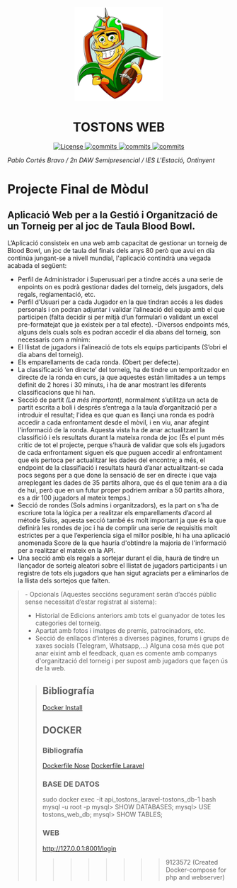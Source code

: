 <p align="center"><a href="https://127.0.0.1:8000" target="_blank"><img src="./resources/img/Tostonet-removebg-preview.png" width="200" alt="TOSTONS WEB"></a></p>

 <h1 style="text-align: center;">TOSTONS WEB</h1>

<p align="center">
<a href="https://img.shields.io/github/license/Elebrimir/API_tostons_laravel?style=plastic&labelColor=%23333333">
    <img src="https://img.shields.io/github/license/Elebrimir/API_tostons_laravel?style=plastic&labelColor=%23333333" alt="License">
</a>
<a href="https://img.shields.io/github/languages/top/Elebrimir/API_tostons_laravel?style=plastic">
    <img src="https://img.shields.io/github/languages/top/Elebrimir/API_tostons_laravel?style=plastic" alt="commits">
</a>
<a href="https://img.shields.io/github/commit-activity/t/Elebrimir/API_tostons_laravel?style=plastic&logo=git&logoColor=orange&labelColor=%23333333&color=orange">
    <img src="https://img.shields.io/github/commit-activity/t/Elebrimir/API_tostons_laravel?style=plastic&logo=git&logoColor=orange&labelColor=%23333333&color=orange" alt="commits">
</a>
<a href="https://img.shields.io/github/last-commit/Elebrimir/API_tostons_laravel/main?display_timestamp=committer&style=plastic&logo=github&labelColor=%23333333">
    <img src="https://img.shields.io/github/last-commit/Elebrimir/API_tostons_laravel/main?display_timestamp=committer&style=plastic&logo=github&labelColor=%23333333&color=yellow" alt="commits">
</a>
</p>

_Pablo Cortés Bravo /_
_2n DAW Semipresencial /_
_IES L'Estació, Ontinyent_

# Projecte Final de Mòdul

## Aplicació Web per a la Gestió i Organització de un Torneig per al joc de Taula Blood Bowl.

L’Aplicació consisteix en una web amb capacitat de gestionar un torneig de Blood Bowl, un joc de taula
del finals dels anys 80 però que avui en día continúa jungant-se a nivell mundial, l'aplicació contindrà una vegada acabada el següent:

-   Perfil de Administrador i Superusuari per a tindre accés a una serie de enpoints on es podrà
    gestionar dades del torneig, dels jusgadors, dels regals, reglamentació, etc.
-   Perfil d’Usuari per a cada Jugador en la que tindran accés a les dades personals i on podran
    adjuntar i validar l’alineació del equip amb el que participen (falta decidir si per mitjà d’un formulari
    o validant un excel pre-formatejat que ja existeix per a tal efecte).
    -Diversos endpoints més, alguns dels cuals sols es podran accedir el dia abans del torneig, son
    necessaris com a mínim:
-   El llistat de jugadors i l’alineació de tots els equips participants (S’obri el dia abans del torneig).
-   Els emparellaments de cada ronda. (Obert per defecte).
-   La classificació ‘en directe’ del torneig, ha de tindre un temporitzador en directe de la ronda en
    curs, ja que aquestes están limitades a un temps definit de 2 hores i 30 minuts, i ha de anar mostrant les diferents classificacions que hi han.
-   Secció de partit _(La més important)_, normalment s’utilitza un acta de partit escrita a boli i després
    s’entrega a la taula d’organització per a introduir el resultat; l'idea es que quan es llançi una ronda es
    podrà accedir a cada enfrontament desde el mòvil, i en viu, anar afegint l'informació de la ronda. Aquesta vista ha de anar actualitzant la classifició i els resultats durant la mateixa ronda de joc (És el punt més
    critic de tot el projecte, perque s’haurà de validar que sols els jugadors de cada enfrontament siguen
    els que puguen accedir al enfrontament que els pertoca per actualitzar les dades del encontre; a més,
    el endpoint de la classifiació i resultats haurà d’anar actualitzant-se cada pocs segons per a que done
    la sensació de ser en directe i que vaja arreplegant les dades de 35 partits alhora, que és el que tenim
    ara a dia de hui, però que en un futur proper podriem arribar a 50 partits alhora, es a dir 100
    jugadors al mateix temps.)
-   Secció de rondes (Sols admins i organitzadors), es la part on s’ha de escriure tota la lógica per a
    realitzar els emparellaments d’acord al métode Suïss, aquesta secció també és molt important ja que
    és la que definirà les rondes de joc i ha de complir una serie de requisitis molt estrictes per a que
    l’experiencia siga el millor posible, hi ha una aplicació anomenada Score de la que hauría d'obtindre la majoria de l'informació per a realitzar el mateix en la API.
-   Una secció amb els regals a sortejar durant el dia, haurà de tindre un llançador de sorteig aleatori
sobre el llistat de jugadors participants i un registre de tots els jugadors que han sigut agraciats per a
eliminarlos de la llista dels sortejos que falten.
<blockquote>- Opcionals (Aquestes seccións segurament seràn d’accés públic sense necessitat d’estar registrat al sistema):

-   Historial de Edicions anteriors amb tots el guanyador de totes les categories del torneig.
-   Apartat amb fotos i imatges de premis, patrocinadors, etc.
-   Secció de enllaços d’interés a diverses pàgines, forums i grups de xaxes socials (Telegram,
    Whatsapp,...)
    Alguna cosa més que pot anar eixint amb el feedback, quan es comente amb companys d'organització del torneig i per supost amb jugadors que façen ús de la web.
<blockquote/>




## Bibliografía
[Docker Install](https://www.digitalocean.com/community/tutorials/how-to-install-and-use-docker-on-ubuntu-22-04)


## DOCKER
### Bibliografía
[Dockerfile Nose](https://medium.com/@hafizzeeshan619/effortlessly-dockerize-your-laravel-vue-application-a-step-by-step-guide-906407eb7549)
[Dockerfile Laravel](https://medium.com/@faidfadjri/how-to-setup-laravel-nginx-using-docker-2023-ba9de4b60d04)

### BASE DE DATOS
sudo docker exec -it api_tostons_laravel-tostons_db-1 bash
mysql -u root -p
mysql> SHOW DATABASES;
mysql> USE tostons_web_db;
mysql> SHOW TABLES;







### WEB
http://127.0.0.1:8001/login
>>>>>>> 9123572 (Created Docker-compose for php and webserver)
